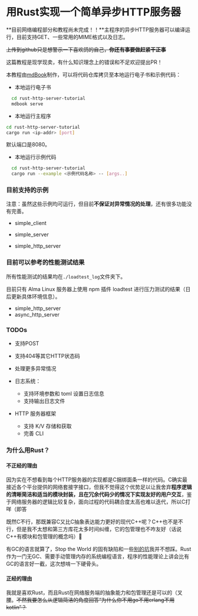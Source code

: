 # 用Rust实现一个简单异步HTTP服务器

**目前网络编程部分和教程尚未完成！！**主程序的异步HTTP服务器可以编译运行，目前支持GET、一些常用的MIME格式以及日志。

~~上传到github只是想警示一下喜欢鸽的自己，**你还有事要做赶紧干正事**~~

这篇教程是现学现卖，有什么知识理念上的错误和不足欢迎提出PR！

本教程由[mdBook](https://github.com/rust-lang/mdBook)制作，可以将代码仓库拷贝至本地运行电子书和示例代码：

- 本地运行电子书

```bash
  cd rust-http-server-tutorial
  mdbook serve
```

- 本地运行主程序

```bash
cd rust-http-server-tutorial
cargo run <ip-addr> [port]
```

默认端口是8080。

- 本地运行示例代码

```bash
  cd rust-http-server-tutorial
  cargo run --example <示例代码名称> -- [args..]
```



### 目前支持的示例

注意：虽然这些示例均可运行，但目前**不保证对异常情况的处理**，还有很多功能没有完善。

- simple_client

- simple_server

- simple_http_server



### 目前可以参考的性能测试结果

所有性能测试的结果均在``./loadtest_log``文件夹下。

目前只有 Alma Linux 服务器上使用 npm 插件 loadtest 进行压力测试的结果（日后更新具体环境信息）。

- simple_http_server
- async_http_server



### TODOs

- 支持POST
- 支持404等其它HTTP状态码
- 处理更多异常情况

- 日志系统：
  - 支持环境参数和 toml 设置日志信息
  - 支持输出日志文件

- HTTP 服务器框架
  - 支持 K/V 存储和获取
  - 完善 CLI

  


### 为什么用Rust？

#### 不正经的理由

因为实在不想看到每个HTTP服务器的实现都是C捆绑面条一样的代码。C确实最接近各个平台提供的网络套接字接口，但我不觉得这个优势足以让我舍弃**程序逻辑的清晰简洁和适当的模块封装，且在冗余代码少的情况下实现友好的用户交互**，鉴于网络服务器的逻辑比较复杂，面向过程的代码耦合度太高也难以迭代，所以C打咩（即答

既然C不行，那既兼容C又比C抽象表达能力更好的现代C++呢？C++也不是不行，但是我不太想和第三方库花太多时间纠缠，它的包管理也不咋友好（话说C++有模块和包管理的概念吗）🤔

有GC的语言就算了，Stop the World 的固有缺陷和一些[别的坑](https://blog.discord.com/why-discord-is-switching-from-go-to-rust-a190bbca2b1f)我并不想踩。Rust作为一门无GC、需要手动管理内存的系统编程语言，程序的性能理论上讲会比有GC的语言好一截，这次想啃一下硬骨头。

#### 正经的理由

我就是喜欢Rust，而且Rust在网络服务端的抽象能力和包管理还是可以的（叉腰。~~不然我要怎么从逻辑简洁的角度回答“为什么你不用go不用erlang不用kotlin”？~~



<!-- 
可能你会觉得我是不是把“不正经的理由”和“正经的理由”给写反了，这还真不是。 
说实话，在写这个 README 的时候，我并不清楚什么才是一个“好”的服务器框架的基础，这也是我想在实践中弄明白一些的东西。
因此，我也没有真正明白用语言 A 写服务器框架比用语言 B、语言 C 的优势与劣势究竟在哪里，所以只能让个人偏好代替我选择了。
作为一名开发者，我的经验还**不足以**让我对各个语言和框架作出相对公允的评价，而且以后也不太可能能做到。我只能做到在自己有所注意的领域中有那么一些发现而已。
-->